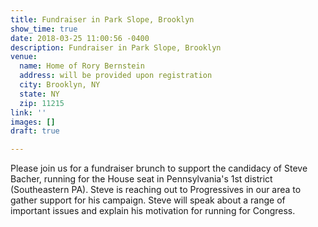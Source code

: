 ```yaml
---
title: Fundraiser in Park Slope, Brooklyn
show_time: true
date: 2018-03-25 11:00:56 -0400
description: Fundraiser in Park Slope, Brooklyn
venue:
  name: Home of Rory Bernstein
  address: will be provided upon registration
  city: Brooklyn, NY
  state: NY
  zip: 11215
link: ''
images: []
draft: true

---
```

Please join us for a fundraiser brunch to support the candidacy of Steve Bacher, running for the House seat in Pennsylvania's 1st district (Southeastern PA). Steve is reaching out to Progressives in our area to gather support for his campaign. Steve will speak about a range of important issues and explain his motivation for running for Congress. 